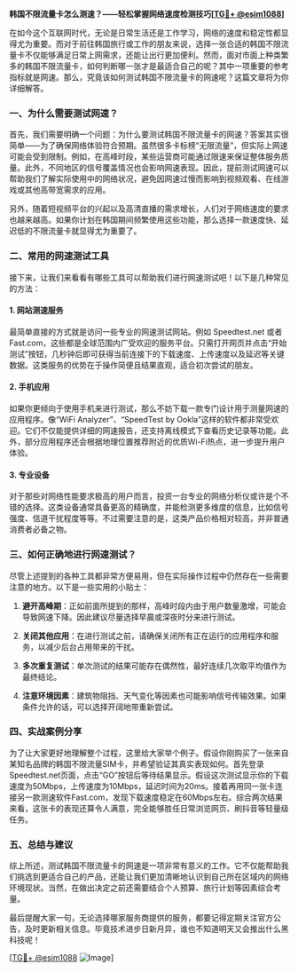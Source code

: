 **韩国不限流量卡怎么测速？——轻松掌握网络速度检测技巧[[TG💪+ @esim1088](https://t.me/s/esim1088)]**

在如今这个互联网时代，无论是日常生活还是工作学习，网络的速度和稳定性都显得尤为重要。而对于前往韩国旅行或工作的朋友来说，选择一张合适的韩国不限流量卡不仅能够满足日常上网需求，还能让出行更加便利。然而，面对市面上种类繁多的韩国不限流量卡，如何判断哪一张才是最适合自己的呢？其中一项重要的参考指标就是网速。那么，究竟该如何测试韩国不限流量卡的网速呢？这篇文章将为你详细解答。

### 一、为什么需要测试网速？

首先，我们需要明确一个问题：为什么要测试韩国不限流量卡的网速？答案其实很简单——为了确保网络体验符合预期。虽然很多卡标榜“无限流量”，但实际上网速可能会受到限制。例如，在高峰时段，某些运营商可能通过限速来保证整体服务质量。此外，不同地区的信号覆盖情况也会影响网速表现。因此，提前测试网速可以帮助我们了解实际使用中的网络状况，避免因网速过慢而影响到视频观看、在线游戏或其他高带宽需求的应用。

另外，随着短视频平台的兴起以及高清直播的需求增长，人们对于网络速度的要求也越来越高。如果你计划在韩国期间频繁使用这些功能，那么选择一款速度快、延迟低的不限流量卡就显得尤为重要了。

### 二、常用的网速测试工具

接下来，让我们来看看有哪些工具可以帮助我们进行网速测试吧！以下是几种常见的方法：

#### 1. 网站测速服务
最简单直接的方式就是访问一些专业的网速测试网站。例如 Speedtest.net 或者 Fast.com，这些都是全球范围内广受欢迎的服务平台。只需打开网页并点击“开始测试”按钮，几秒钟后即可获得当前连接下的下载速度、上传速度以及延迟等关键数据。这类服务的优势在于操作简便且结果直观，适合初次尝试的朋友。

#### 2. 手机应用
如果你更倾向于使用手机来进行测试，那么不妨下载一款专门设计用于测量网速的应用程序。像“WiFi Analyzer”、“SpeedTest by Ookla”这样的软件都非常受欢迎。它们不仅能提供详细的网速报告，还支持离线模式下查看历史记录等功能。此外，部分应用程序还会根据地理位置推荐附近的优质Wi-Fi热点，进一步提升用户体验。

#### 3. 专业设备
对于那些对网络性能要求极高的用户而言，投资一台专业的网络分析仪或许是个不错的选择。这类设备通常具备更高的精确度，并能检测更多维度的信息，比如信号强度、信道干扰程度等等。不过需要注意的是，这类产品价格相对较高，并非普通消费者必备之物。

### 三、如何正确地进行网速测试？

尽管上述提到的各种工具都非常方便易用，但在实际操作过程中仍然存在一些需要注意的地方。以下是一些实用的小贴士：

1. **避开高峰期**：正如前面所提到的那样，高峰时段内由于用户数量激增，可能会导致网速下降。因此建议尽量选择早晨或深夜时分来进行测试。
   
2. **关闭其他应用**：在进行测试之前，请确保关闭所有正在运行的应用程序和服务，以减少后台占用带来的干扰。

3. **多次重复测试**：单次测试的结果可能存在偶然性，最好连续几次取平均值作为最终结论。

4. **注意环境因素**：建筑物阻挡、天气变化等因素也可能影响信号传输效果。如果条件允许的话，可以选择开阔地带重新尝试。

### 四、实战案例分享

为了让大家更好地理解整个过程，这里给大家举个例子。假设你刚购买了一张来自某知名品牌的韩国不限流量SIM卡，并希望验证其真实表现如何。首先登录Speedtest.net页面，点击“GO”按钮后等待结果显示。假设这次测试显示你的下载速度为50Mbps，上传速度为10Mbps，延迟时间为20ms。接着再用同一张卡连接另一款测速软件Fast.com，发现下载速度稳定在60Mbps左右。综合两次结果来看，这张卡的表现还算令人满意，完全能够胜任日常浏览网页、刷抖音等轻量级任务。

### 五、总结与建议

综上所述，测试韩国不限流量卡的网速是一项非常有意义的工作。它不仅能帮助我们挑选到更适合自己的产品，还能让我们更加清晰地认识到自己所在区域内的网络环境现状。当然，在做出决定之前还需要结合个人预算、旅行计划等因素综合考量。

最后提醒大家一句，无论选择哪家服务商提供的服务，都要记得定期关注官方公告，及时更新相关信息。毕竟技术进步日新月异，谁也不知道明天又会推出什么黑科技呢！

[[TG💪+ @esim1088](https://t.me/s/esim1088) ![Image](https://i.postimg.cc/4NQfJmqS/Snipaste-2025-05-13-00-14-12.png)]